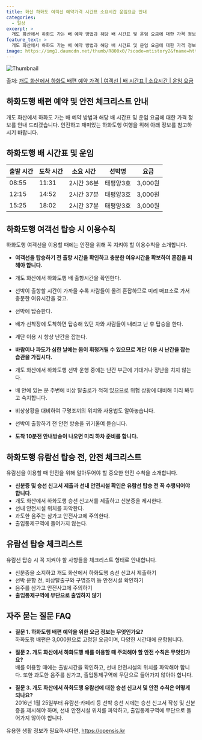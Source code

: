 ```yaml
---
title: 화산 하화도 여객선 예약가격 시간표 소요시간 운임요금 안내
categories:
  - 일상
excerpt: >
  개도 화산에서 하화도 가는 배 예약 방법과 해당 배 시간표 및 운임 요금에 대한 가격 정보를 안내 드리겠습니다. 안전하고 재밋는 하화도행 여행을 위해 아래 정보 참고하시기 바랍니다. 하화도행 배편 예약하기 👈 클릭개도 화산에서 하화도행 배 시간표출발 시간도착 시간소요 시간선박명요금08:5511:312시간 36분태평양3호3,000원12:1514:522시간 37분태평양3호3,000원15:2518:022시간 37분태평양3호3,000원하화도행 배편 예약하기 👈 클릭개도 화산에서 하화도행 여객선 탑승 시 이용수칙하화도행 여객선을 이용할 때에는 안전을 위해 꼭 지켜야 할 이용수칙을 소개합니다. 중요한 내용: 여객선을 탑승하기 전 출항 시간을 확인하고 충분한 여유시간을 확보하여 혼잡을 피해야 합니다. 1) 개도 화산..
feature_text: >
  개도 화산에서 하화도 가는 배 예약 방법과 해당 배 시간표 및 운임 요금에 대한 가격 정보를 안내 드리겠습니다. 안전하고 재밋는 하화도행 여행을 위해 아래 정보 참고하시기 바랍니다. 하화도행 배편 예약하기 👈 클릭개도 화산에서 하화도행 배 시간표출발 시간도착 시간소요 시간선박명요금08:5511:312시간 36분태평양3호3,000원12:1514:522시간 37분태평양3호3,000원15:2518:022시간 37분태평양3호3,000원하화도행 배편 예약하기 👈 클릭개도 화산에서 하화도행 여객선 탑승 시 이용수칙하화도행 여객선을 이용할 때에는 안전을 위해 꼭 지켜야 할 이용수칙을 소개합니다. 중요한 내용: 여객선을 탑승하기 전 출항 시간을 확인하고 충분한 여유시간을 확보하여 혼잡을 피해야 합니다. 1) 개도 화산..
image: https://img1.daumcdn.net/thumb/R800x0/?scode=mtistory2&fname=https%3A%2F%2Fblog.kakaocdn.net%2Fdn%2FpvkT5%2FbtsHBq4wnyC%2FNZCLKlfKqiitWkwIac5iMK%2Fimg.webp
---
```


![Thumbnail](https://img1.daumcdn.net/thumb/R800x0/?scode=mtistory2&fname=https%3A%2F%2Fblog.kakaocdn.net%2Fdn%2FpvkT5%2FbtsHBq4wnyC%2FNZCLKlfKqiitWkwIac5iMK%2Fimg.webp)

<p>출처: <a href="https://opensis.kr/entry/%EA%B0%9C%EB%8F%84-%ED%99%94%EC%82%B0%EC%97%90%EC%84%9C-%ED%95%98%ED%99%94%EB%8F%84-%EB%B0%B0%ED%8E%B8-%EC%98%88%EC%95%BD-%EA%B0%80%EA%B2%A9-%EC%97%AC%EA%B0%9D%EC%84%A0-%EB%B0%B0-%EC%8B%9C%EA%B0%84%ED%91%9C-%EC%86%8C%EC%9A%94%EC%8B%9C%EA%B0%84-%EC%9A%B4%EC%9E%84-%EC%9A%94%EA%B8%88" rel="dofollow">개도 화산에서 하화도 배편 예약 가격 | 여객선 | 배 시간표 | 소요시간 | 운임 요금</a> </p>

## 하화도행 배편 예약 및 안전 체크리스트 안내

개도 화산에서 하화도 가는 배 예약 방법과 해당 배 시간표 및 운임 요금에 대한 가격 정보를 안내 드리겠습니다. 안전하고 재미있는 하화도행
여행을 위해 아래 정보를 참고하시기 바랍니다.

## 하화도행 배 시간표 및 운임

**출발 시간** | **도착 시간** | **소요 시간** | **선박명** | **요금**  
---|---|---|---|---  
08:55 | 11:31 | 2시간 36분 | 태평양3호 | 3,000원  
12:15 | 14:52 | 2시간 37분 | 태평양3호 | 3,000원  
15:25 | 18:02 | 2시간 37분 | 태평양3호 | 3,000원  
  


## 하화도행 여객선 탑승 시 이용수칙

하화도행 여객선을 이용할 때에는 안전을 위해 꼭 지켜야 할 이용수칙을 소개합니다.

  * **여객선을 탑승하기 전 출항 시간을 확인하고 충분한 여유시간을 확보하여 혼잡을 피해야 합니다.**
  * 개도 화산에서 하화도행 배 출항시간을 확인한다.
  * 선박이 출항할 시간이 가까울 수록 사람들이 몰려 혼잡하므로 미리 매표소로 가서 충분한 여유시간을 갖고.
  * 선박에 탑승한다.
  * 배가 선착장에 도착하면 탑승해 있던 차와 사람들이 내리고 난 후 탑승을 한다.
  * 계단 이용 시 항상 난간을 잡는다.

  * **바람이나 파도가 심한 날에는 몸이 휘청거릴 수 있으므로 계단 이용 시 난간을 잡는 습관을 가집시다.**
  * 개도 화산에서 하화도행 선박 운행 중에는 난간 부근에 기대거나 장난을 치지 않는다.
  * 배 안에 있는 문 주변에 비상 탈출로가 적혀 있으므로 위험 상황에 대비해 미리 봐두고 숙지합니다.
  * 비상상황을 대비하여 구명조끼의 위치와 사용법도 알아놓습니다.
  * 선박이 출항하기 전 안전 방송을 귀기울여 듣습니다.
  * **도착 10분전 안내방송이 나오면 미리 하차 준비를 합니다.**



## 하화도행 유람선 탑승 전, 안전 체크리스트

유람선을 이용할 때 안전을 위해 알아두어야 할 중요한 안전 수칙을 소개합니다.

  * **신분증 및 승선 신고서 제출과 선내 안전시설 확인은 유람선 탑승 전 꼭 수행되어야 합니다.**
  * 개도 화산에서 하화도행 승선 신고서를 제출하고 신분증을 제시한다.
  * 선내 안전시설 위치를 파악한다.
  * 과도한 음주는 삼가고 안전사고에 주의한다.
  * 출입통제구역에 들어가지 않는다.



## 유람선 탑승 체크리스트

유람선 탑승 시 꼭 지켜야 할 사항들을 체크리스트 형태로 안내합니다.

  * 신분증을 소지하고 개도 화산에서 하화도행 승선 신고서 제출하기
  * 선박 운항 전, 비상탈출구와 구명조끼 등 안전시설 확인하기
  * 음주를 삼가고 안전사고에 주의하기
  * **출입통제구역에 무단으로 출입하지 않기**



## 자주 묻는 질문 FAQ

  * **질문 1. 하화도행 배편 예약을 위한 요금 정보는 무엇인가요?**  
하화도행 배편은 3,000원으로 고정된 요금이며, 다양한 시간대에 운항됩니다.

  * **질문 2. 개도 화산에서 하화도행 배를 이용할 때 주의해야 할 안전 수칙은 무엇인가요?**  
배를 이용할 때에는 출발시간을 확인하고, 선내 안전시설의 위치를 파악해야 합니다. 또한 과도한 음주를 삼가고, 출입통제구역에 무단으로
들어가지 않아야 합니다.

  * **질문 3. 개도 화산에서 하화도행 유람선에 대한 승선 신고서 및 안전 수칙은 어떻게 되나요?**  
2016년 1월 25일부터 유람선·카페리 등 선박 승선 시에는 승선 신고서 작성 및 신분증을 제시해야 하며, 선내 안전시설 위치를 파악하고,
출입통제구역에 무단으로 들어가지 않아야 합니다.

 

유용한 생활 정보가 필요하시다면, <a href="https://opensis.kr" rel="dofollow">https://opensis.kr</a>


